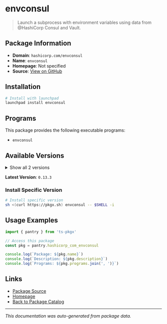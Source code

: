 # envconsul

> Launch a subprocess with environment variables using data from @HashiCorp Consul and Vault.

## Package Information

- **Domain**: `hashicorp.com/envconsul`
- **Name**: `envconsul`
- **Homepage**: Not specified
- **Source**: [View on GitHub](https://github.com/pkgxdev/pantry/tree/main/projects/hashicorp.com/envconsul/package.yml)

## Installation

```bash
# Install with launchpad
launchpad install envconsul
```

## Programs

This package provides the following executable programs:

- `envconsul`

## Available Versions

<details>
<summary>Show all 2 versions</summary>

- `0.13.3`, `0.13.2`

</details>

**Latest Version**: `0.13.3`

### Install Specific Version

```bash
# Install specific version
sh <(curl https://pkgx.sh) envconsul -- $SHELL -i
```

## Usage Examples

```typescript
import { pantry } from 'ts-pkgx'

// Access this package
const pkg = pantry.hashicorp_com_envconsul

console.log(`Package: ${pkg.name}`)
console.log(`Description: ${pkg.description}`)
console.log(`Programs: ${pkg.programs.join(', ')}`)
```

## Links

- [Package Source](https://github.com/pkgxdev/pantry/tree/main/projects/hashicorp.com/envconsul/package.yml)
- [Homepage](#)
- [Back to Package Catalog](../package-catalog.md)

---

*This documentation was auto-generated from package data.*
